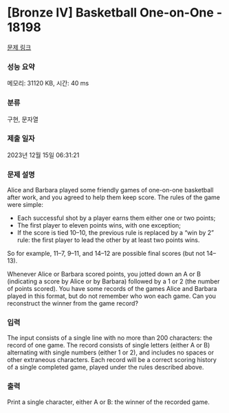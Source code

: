 # [Bronze IV] Basketball One-on-One - 18198 

[문제 링크](https://www.acmicpc.net/problem/18198) 

### 성능 요약

메모리: 31120 KB, 시간: 40 ms

### 분류

구현, 문자열

### 제출 일자

2023년 12월 15일 06:31:21

### 문제 설명

<p>Alice and Barbara played some friendly games of one-on-one basketball after work, and you agreed to help them keep score. The rules of the game were simple:</p>

<ul>
	<li>Each successful shot by a player earns them either one or two points;</li>
	<li>The first player to eleven points wins, with one exception;</li>
	<li>If the score is tied 10–10, the previous rule is replaced by a “win by 2” rule: the first player to lead the other by at least two points wins.</li>
</ul>

<p>So for example, 11–7, 9–11, and 14–12 are possible final scores (but not 14–13).</p>

<p>Whenever Alice or Barbara scored points, you jotted down an A or B (indicating a score by Alice or by Barbara) followed by a 1 or 2 (the number of points scored). You have some records of the games Alice and Barbara played in this format, but do not remember who won each game. Can you reconstruct the winner from the game record?</p>

### 입력 

 <p>The input consists of a single line with no more than 200 characters: the record of one game. The record consists of single letters (either A or B) alternating with single numbers (either 1 or 2), and includes no spaces or other extraneous characters. Each record will be a correct scoring history of a single completed game, played under the rules described above.</p>

### 출력 

 <p>Print a single character, either A or B: the winner of the recorded game.</p>

